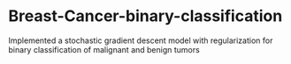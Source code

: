 # Breast-Cancer-binary-classification
Implemented a stochastic gradient descent model with regularization for binary classification of malignant and benign tumors
